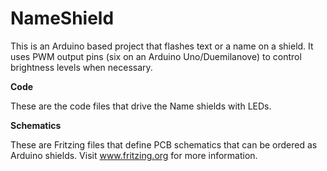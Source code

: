 NameShield
==========

This is an Arduino based project that flashes text or a name on a shield. It uses PWM output pins (six on an Arduino Uno/Duemilanove) to control brightness levels when necessary.

**Code**

These are the code files that drive the Name shields with LEDs.

**Schematics**

These are Fritzing files that define PCB schematics that can be ordered as Arduino shields. Visit www.fritzing.org for more information.